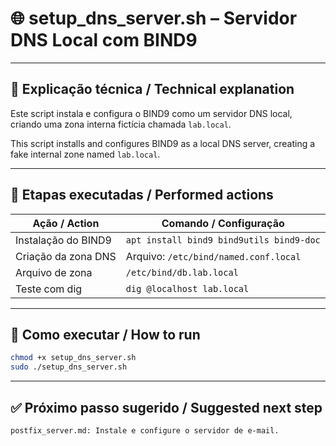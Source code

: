 # 🌐 setup_dns_server.sh – Servidor DNS Local com BIND9

---

## 📝 Explicação técnica / Technical explanation

Este script instala e configura o BIND9 como um servidor DNS local, criando uma zona interna fictícia chamada `lab.local`.

This script installs and configures BIND9 as a local DNS server, creating a fake internal zone named `lab.local`.

---

## 🔧 Etapas executadas / Performed actions

| Ação / Action             | Comando / Configuração                             |
|---------------------------|----------------------------------------------------|
| Instalação do BIND9       | `apt install bind9 bind9utils bind9-doc`          |
| Criação da zona DNS       | Arquivo: `/etc/bind/named.conf.local`             |
| Arquivo de zona           | `/etc/bind/db.lab.local`                          |
| Teste com dig             | `dig @localhost lab.local`                        |

---

## 🚀 Como executar / How to run

```bash
chmod +x setup_dns_server.sh
sudo ./setup_dns_server.sh
```
---

## ✅ Próximo passo sugerido / Suggested next step

    postfix_server.md: Instale e configure o servidor de e-mail.
